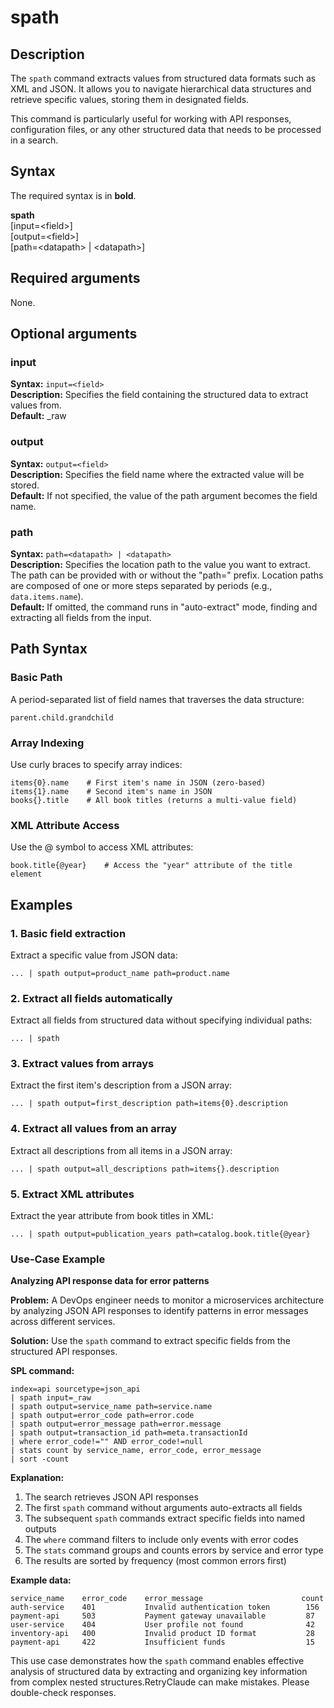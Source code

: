 # spath

## Description

The `spath` command extracts values from structured data formats such as XML and JSON. It allows you to navigate hierarchical data structures and retrieve specific values, storing them in designated fields.

This command is particularly useful for working with API responses, configuration files, or any other structured data that needs to be processed in a search.

## Syntax

The required syntax is in **bold**.

**spath** \
[input=\<field>] \
[output=\<field>] \
[path=\<datapath> | \<datapath>]

## Required arguments

None.

## Optional arguments

### input

**Syntax:** `input=<field>` \
**Description:** Specifies the field containing the structured data to extract values from. \
**Default:** _raw

### output

**Syntax:** `output=<field>` \
**Description:** Specifies the field name where the extracted value will be stored. \
**Default:** If not specified, the value of the path argument becomes the field name.

### path

**Syntax:** `path=<datapath> | <datapath>` \
**Description:** Specifies the location path to the value you want to extract. The path can be provided with or without the "path=" prefix. Location paths are composed of one or more steps separated by periods (e.g., `data.items.name`). \
**Default:** If omitted, the command runs in "auto-extract" mode, finding and extracting all fields from the input.

## Path Syntax

### Basic Path

A period-separated list of field names that traverses the data structure:

```parent.child.grandchild```

### Array Indexing

Use curly braces to specify array indices:
```
items{0}.name    # First item's name in JSON (zero-based)
items{1}.name    # Second item's name in JSON
books{}.title    # All book titles (returns a multi-value field)
```

### XML Attribute Access

Use the @ symbol to access XML attributes:

```
book.title{@year}    # Access the "year" attribute of the title element
```

## Examples

### 1. Basic field extraction

Extract a specific value from JSON data:
```
... | spath output=product_name path=product.name
```

### 2. Extract all fields automatically

Extract all fields from structured data without specifying individual paths:
```
... | spath
```

### 3. Extract values from arrays

Extract the first item's description from a JSON array:
```
... | spath output=first_description path=items{0}.description
```

### 4. Extract all values from an array

Extract all descriptions from all items in a JSON array:
```
... | spath output=all_descriptions path=items{}.description
```


### 5. Extract XML attributes

Extract the year attribute from book titles in XML:
```
... | spath output=publication_years path=catalog.book.title{@year}
```

### Use-Case Example

**Analyzing API response data for error patterns**

**Problem:** A DevOps engineer needs to monitor a microservices architecture by analyzing JSON API responses to identify patterns in error messages across different services.

**Solution:** Use the `spath` command to extract specific fields from the structured API responses.

**SPL command:**

```
index=api sourcetype=json_api
| spath input=_raw
| spath output=service_name path=service.name
| spath output=error_code path=error.code
| spath output=error_message path=error.message
| spath output=transaction_id path=meta.transactionId
| where error_code!="" AND error_code!=null
| stats count by service_name, error_code, error_message
| sort -count
```

**Explanation:**
1. The search retrieves JSON API responses
2. The first `spath` command without arguments auto-extracts all fields
3. The subsequent `spath` commands extract specific fields into named outputs
4. The `where` command filters to include only events with error codes
5. The `stats` command groups and counts errors by service and error type
6. The results are sorted by frequency (most common errors first)

**Example data:**

```
service_name    error_code    error_message                      count
auth-service    401           Invalid authentication token        156
payment-api     503           Payment gateway unavailable         87
user-service    404           User profile not found              42
inventory-api   400           Invalid product ID format           28
payment-api     422           Insufficient funds                  15
```

This use case demonstrates how the `spath` command enables effective analysis of structured data by extracting and organizing key information from complex nested structures.RetryClaude can make mistakes. Please double-check responses.